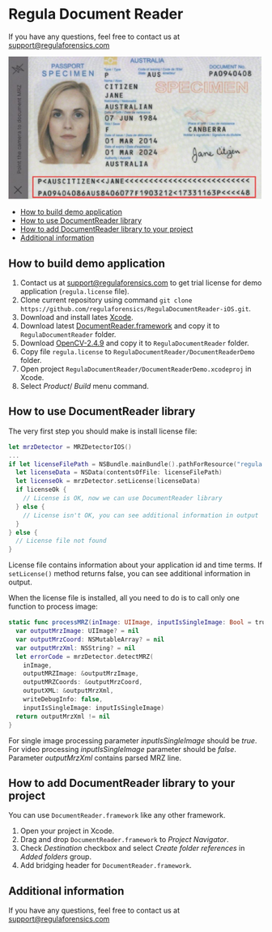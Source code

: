 # Regula Document Reader
If you have any questions, feel free to contact us at support@regulaforensics.com

<img src="DocumentReaderDemo.jpeg" width="500">

* [How to build demo application](#how_to_build_demo_application)
* [How to use DocumentReader library](#how_to_use_documentreader_library)
* [How to add DocumentReader library to your project](#how_to_add_documentreader_library_to_your_project)
* [Additional information](#additional_information)

## <a name="how_to_build_demo_application"></a> How to build demo application
1. Contact us at support@regulaforensics.com to get trial license for demo application (`regula.license` file).
1. Clone current repository using command `git clone https://github.com/regulaforensics/RegulaDocumentReader-iOS.git`.
1. Download and install lates [Xcode](https://developer.apple.com/xcode/download).
1. Download latest [DocumentReader.framework](https://github.com/regulaforensics/RegulaDocumentReader-iOS/releases) and copy it to `RegulaDocumentReader` folder.
1. Download [OpenCV-2.4.9](http://sourceforge.net/projects/opencvlibrary/files/opencv-ios/2.4.9/opencv2.framework.zip/download) and copy it to `RegulaDocumentReader` folder.
1. Copy file `regula.license` to `RegulaDocumentReader/DocumentReaderDemo` folder.
1. Open project `RegulaDocumentReader/DocumentReaderDemo.xcodeproj` in Xcode.
1. Select _Product_/ _Build_ menu command.

## <a name="how_to_use_documentreader_library"></a> How to use DocumentReader library
The very first step you should make is install license file:
```swift
let mrzDetector = MRZDetectorIOS()
...
if let licenseFilePath = NSBundle.mainBundle().pathForResource("regula.license", ofType: nil) {
  let licenseData = NSData(contentsOfFile: licenseFilePath)
  let licenseOk = mrzDetector.setLicense(licenseData)
  if licenseOk {
    // License is OK, now we can use DocumentReader library
  } else {
    // License isn't OK, you can see additional information in output
  }
} else {
  // License file not found
}
```

License file contains information about your application id and time terms. If `setLicense()` method returns false, you can see additional information in output.

When the license file is installed, all you need to do is to call only one function to process image:
```swift
static func processMRZ(inImage: UIImage, inputIsSingleImage: Bool = true) -> Bool {
  var outputMrzImage: UIImage? = nil
  var outputMrzCoord: NSMutableArray? = nil
  var outputMrzXml: NSString? = nil
  let errorCode = mrzDetector.detectMRZ(
    inImage, 
    outputMRZImage: &outputMrzImage, 
    outputMRZCoords: &outputMrzCoord, 
    outputXML: &outputMrzXml, 
    writeDebugInfo: false, 
    inputIsSingleImage: inputIsSingleImage)
  return outputMrzXml != nil
}
```
For single image processing parameter _inputIsSingleImage_ should be _true_. For video processing _inputIsSingleImage_ parameter should be _false_. Parameter _outputMrzXml_ contains parsed MRZ line.

## <a name="how_to_add_documentreader_library_to_your_project"></a> How to add DocumentReader library to your project
You can use `DocumentReader.framework` like any other framework.

1. Open your project in Xcode.
1. Drag and drop `DocumentReader.framework` to _Project Navigator_.
1. Check _Destination_ checkbox and select _Create folder references_ in _Added folders_ group.
1. Add bridging header for `DocumentReader.framework`.

## <a name="additional_information"></a> Additional information
If you have any questions, feel free to contact us at support@regulaforensics.com
